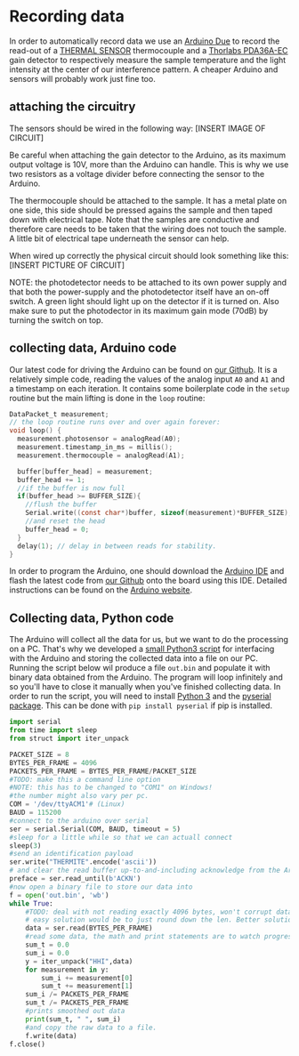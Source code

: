# Recording data

 In order to automatically record data we use an [Arduino Due](https://www.arduino.cc/en/Guide/ArduinoDue) to record the read-out of a [THERMAL SENSOR](GOOGLE.COM) thermocouple and a [Thorlabs PDA36A-EC](https://www.thorlabs.com/thorproduct.cfm?partnumber=PDA36A-EC) gain detector to respectively measure the sample temperature and the light intensity at the center of our interference pattern. A cheaper Arduino and sensors will probably work just fine too.

## attaching the circuitry
 The sensors should be wired in the following way:
 [INSERT IMAGE OF CIRCUIT]

 Be careful when attaching the gain detector to the Arduino, as its maximum output voltage is 10V, more than the Arduino can handle. This is why we use two resistors as a voltage divider before connecting the sensor to the Arduino.

  The thermocouple should be attached to the sample. It has a metal plate on one side, this side should be pressed agains the sample and then taped down with electrical tape. Note that the samples are conductive and therefore care needs to be taken that the wiring does not touch the sample. A little bit of electrical tape underneath the sensor can help.

  When wired up correctly the physical circuit should look something like this:
  [INSERT PICTURE OF CIRCUIT]

NOTE: the photodetector needs to be attached to its own power supply and that both the power-supply and the photodetector itself have an on-off switch. A green light should light up on the detector if it is turned on. Also make sure to put the photodector in its maximum gain mode (70dB) by turning the switch on top.
## collecting data, Arduino code

Our latest code for driving the Arduino can be found on [our Github](https://github.com/HayleyDeckers/Experiment-Design-2019-uu/blob/master/src/AnalogReadSerial.ino). It is a relatively simple code, reading the values of the analog input `A0` and `A1` and a timestamp on each iteration. It contains some boilerplate code in the `setup` routine but the main lifting is done in the `loop` routine:

```c
DataPacket_t measurement;
// the loop routine runs over and over again forever:
void loop() {
  measurement.photosensor = analogRead(A0);
  measurement.timestamp_in_ms = millis();
  measurement.thermocouple = analogRead(A1);

  buffer[buffer_head] = measurement;
  buffer_head += 1;
  //if the buffer is now full
  if(buffer_head >= BUFFER_SIZE){
    //flush the buffer
    Serial.write((const char*)buffer, sizeof(measurement)*BUFFER_SIZE);
    //and reset the head
    buffer_head = 0;
  }
  delay(1); // delay in between reads for stability.
}
```

In order to program the Arduino, one should download the [Arduino IDE](https://www.arduino.cc/en/main/software) and flash the latest code from [our Github](https://github.com/HayleyDeckers/Experiment-Design-2019-uu/blob/master/src/AnalogReadSerial.ino) onto the board using this IDE. Detailed instructions can be found on the [Arduino website](https://www.arduino.cc/en/Guide/ArduinoDue).

## Collecting data, Python code
The Arduino will collect all the data for us, but we want to do the processing on a PC. That's why we developed a [small Python3 script](https://github.com/HayleyDeckers/Experiment-Design-2019-uu/blob/master/src/analogRead.py) for interfacing with the Arduino and storing the collected data into a file on our PC. Running the script below wil produce a file `out.bin` and populate it with binary data obtained from the Arduino. The program will loop infinitely and so you'll have to close it manually when you've finished collecting data. In order to run the script, you will need to install [Python 3](https://www.python.org/) and the [pyserial package](https://pypi.org/project/pyserial/). This can be done with `pip install pyserial` if pip is installed.
```python
import serial
from time import sleep
from struct import iter_unpack

PACKET_SIZE = 8
BYTES_PER_FRAME = 4096
PACKETS_PER_FRAME = BYTES_PER_FRAME/PACKET_SIZE
#TODO: make this a command line option
#NOTE: this has to be changed to "COM1" on Windows!
#the number might also vary per pc.
COM = '/dev/ttyACM1'# (Linux)
BAUD = 115200
#connect to the arduino over serial
ser = serial.Serial(COM, BAUD, timeout = 5)
#sleep for a little while so that we can actuall connect
sleep(3)
#send an identification payload
ser.write("THERMITE".encode('ascii'))
# and clear the read buffer up-to-and-including acknowledge from the Arduino
preface = ser.read_until(b'ACKN')
#now open a binary file to store our data into
f = open('out.bin', 'wb')
while True:
    #TODO: deal with not reading exactly 4096 bytes, won't corrupt data as iter_unpack will fail in that case but needs a nice solution.
    # easy solution would be to just round down the len. Better solution would be to packet the data.
    data = ser.read(BYTES_PER_FRAME)
    #read some data, the math and print statements are to watch progress on the terminal.
    sum_t = 0.0
    sum_i = 0.0
    y = iter_unpack("HHI",data)
    for measurement in y:
        sum_i += measurement[0]
        sum_t += measurement[1]
    sum_i /= PACKETS_PER_FRAME
    sum_t /= PACKETS_PER_FRAME
    #prints smoothed out data
    print(sum_t, " ", sum_i)
    #and copy the raw data to a file.
    f.write(data)
f.close()
```
